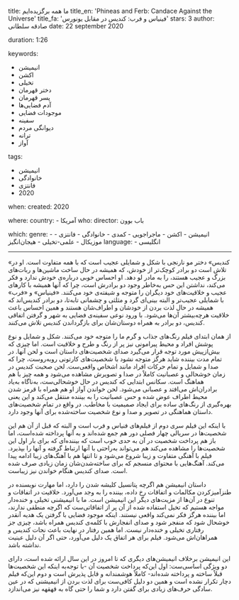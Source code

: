 
title: ما همه برگزیده‌ایم 
title_en: 'Phineas and Ferb: Candace Against the Universe'
title_fa: 'فینیاس و فرب: کندیس در مقابل یونورس'
stars: 3
author: صادقه سلطانی
date: 22 september 2020

duration: 1:26

keywords:
  - انیمیشن
  - اکشن
  - تخیلی
  - دختر قهرمان
  - پسر قهرمان
  - آدم فضایی‌ها
  - موجودات فضایی
  - سفینه
  - دیوانگی مردم
  - ترانه
  - آواز

tags:
  - انیمیشن
  - خانوادگی
  - فانتزی
  - 2020 

when:
  created: 2020

where:
  country:
    - آمریکا 
who:
  director: باب بوون
   
which:
  genre:
    - انیمیشن
    - اکشن
    - ماجراجویی
    - کمدی
    - خانوادگی
    - فانتزی
    - موزیکال
    - علمی-تخیلی
    - هیجان‌انگیز
  language:
    - انگلیسی
   
---

«کندیس» دختر مو نارنجی با شکل و شمایلی عجیب است که با همه متفاوت است. او در تلاش است دو برادر کوچک‌تر از خودش، که همیشه در حال ساخت ماشین‌ها و ربات‌های بزرگ و عجیب هستند، را به مادر لو دهد. او احساس خوبی درباره‌ی خودش ندارد و فکر می‌کند، نداشتن این حس به‌خاطر وجود دو برادرش است، چرا که آنها همیشه با کارهای عجیب و خلاقیت‌های خود دیگران را متوجه و شیفته‌ی خود می‌کنند. «فینیاس» و «فرب» با شمایلی عجیب‌تر و البته بینی‌ای گرد و مثلثی و چشمانی تابه‌تا، دو برادر کندیس‌اند که همیشه در حال لذت بردن از خودشان و اطراف‌شان هستند و همین احساس باعث خلاقیت هرچه‌بیشتر آن‌ها می‌شود. با ورود نوعی سفینه‌ی فضایی به شهر و گرفتن اتفاقی کندیس، دو برادر به همراه دوستان‌شان برای بازگرداندن کندیس تلاش می‌کنند. 

از همان ابتدای فیلم رنگ‌های جذاب و گرم ما را متوجه خود می‌کنند. شکل و شمایل و نوع پوشش افراد و محیط پیرامونی نیز پر از رنگ و طرح و خلاقیت است. اما چیزی که بیش‌از‌پیش مورد توجه قرار می‌گیرد صدای شخصیت‌های داستان است و لحن آنها. در تمام مدت بیننده شاید هرگز متوجه نشود با شخصیت‌های کارتونی روبه‌روست، چرا که صدا و شمایل و تمام حرکات افراد مانند اشخاص واقعی‌ست. لحن صحبت کندیس در زمان خوشحالی و عصبانیت کاملاً در صدا و تصویرش مشاهده می‌شود و همه چیز با هم هماهنگ است. سکانس ابتدایی که کندیس در حال خوشحالی‌ست، به‌ناگاه به‌یاد برادران‌اش می‌افتد و عصبانی می‌شود. لحن خواندن آواز او هم همراه با قرمز شدن محیط اطراف‌ عوض شده و حس عصبانیت را به بیننده منتقل می‌کند و این یعنی بهره‌گیری از رنگ‌های ساده برای ایجاد صمیمیت با مخاطب. در واقع در تمام شخصیت‌های داستان هماهنگی در تصویر و صدا و نوع شخصیت ساخته‌شده برای آنها وجود دارد.

 با اینکه این فیلم سری دوم از فیلم‌های فنیاس و فرب است و البته که قبل از آن هم این شخصیت‌ها در سریالی چهار فصلی دور هم جمع شده‌اند و به آنها پرداخته شده‌است، اما باز هم پرداخت شخصیت در آن به حدی خوب است که بیننده‌ای که برای بار اول این شخصیت‌ها را مشاهده می‌کند هم می‌تواند به‌راحتی با آنها ارتباط گرفته و آنها را بپذیرد. فیلم با آهنگی متفاوت و زیبا شروع می‌شود و تا انتها هم با آهنگ‌های زیبا ادامه پیدا می‌کند. آهنگ‌هایی با محتوای منسجم که برای ساخته‌شدن‌شان زمان زیادی صرف شده است. صدای کندیس هنگام خواندن نیز زیباست.

داستان انیمیشن هم اگرچه پتانسیل کلیشه شدن را دارد، اما مهارت نویسنده در طنزآمیزکردن مکالمات و اتفاقات رخ داده، بیننده را به وجد می‌آورد. خلاقیت در اتفاقات و تنوع در آن‌ها از مزیت‌های دیگر این انیمیشن است. ما با انیمیشنی تخیلی و خنده‌دار مواجه هستیم که تخیل استفاده شده از آن پر از اتفاقاتی‌ست که اگرچه منطقی ندارند، اما بیننده هرگز فکر نمی‌کند واقعی نیستند. اینکه موجود فضایی با گرفتن یک هدیه آنقدر خوشحال شود که منفجر شود و صدای انفجارش با کلمه‌ی کندیس همراه باشد، چیزی جز رفتاری تخیلی و خنده‌دار نیست. اما همین رفتار در نهایت باعث نجات کندیس و همراهان‌اش می‌شود. فیلم برای هر اتفاق یک دلیل می‌آورد، حتی اگر آن دلیل عینیت نداشته باشد.

این انیمیشن برخلاف انیمیشن‌های دیگری که تا امروز در این سال ارائه شده است، دارای دو ویژگی اساسی‌ست: اول این‌که پرداخت شخصیت آن -با توجه‌به اینکه این شخصیت‌ها قبلاً ساخته و پرداخته شده‌اند- کاملاً هوشمندانه و قابل پذیرش است و دوم این‌که فیلم دچار تکرار نشده است و همین دو دلیل کافی‌ست برای لذت بردن از انیمیشنی که در عین سادگی حرف‌های زیادی برای گفتن دارد و شما را حتی گاه به قهقهه نیز می‌اندازد.
